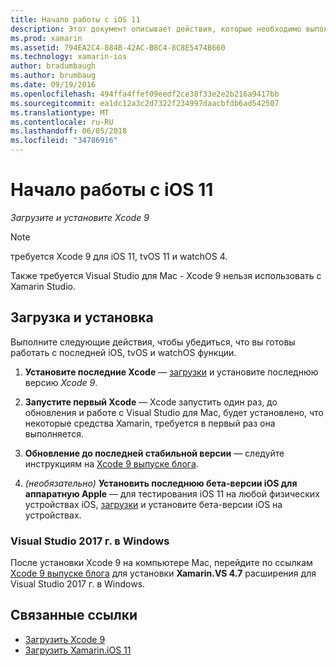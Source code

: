 ```yaml
---
title: Начало работы с iOS 11
description: Этот документ описывает действия, которые необходимо выполнить, чтобы приступить к разработке приложений iOS 11. Он описывается загрузка Xcode и обновление Visual Studio 2017 г.
ms.prod: xamarin
ms.assetid: 794EA2C4-884B-42AC-B8C4-8C8E5474B660
ms.technology: xamarin-ios
author: bradumbaugh
ms.author: brumbaug
ms.date: 09/19/2016
ms.openlocfilehash: 494ffa4ffef09eedf2ce38f33e2e2b216a9417bb
ms.sourcegitcommit: ea1dc12a3c2d7322f234997daacbfdb6ad542507
ms.translationtype: MT
ms.contentlocale: ru-RU
ms.lasthandoff: 06/05/2018
ms.locfileid: "34786916"
---
```

# <a name="getting-started-with-ios-11"></a>Начало работы с iOS 11

_Загрузите и установите Xcode 9_

> [!NOTE]
> требуется Xcode 9 для iOS 11, tvOS 11 и watchOS 4.
>
> Также требуется Visual Studio для Mac - Xcode 9 нельзя использовать с Xamarin Studio.

## <a name="download-and-install"></a>Загрузка и установка

Выполните следующие действия, чтобы убедиться, что вы готовы работать с последней iOS, tvOS и watchOS функции.

1. **Установите последние Xcode** — [загрузки](https://developer.apple.com/download/) и установите последнюю версию _Xcode 9_.

2. **Запустите первый Xcode** — Xcode запустить один раз, до обновления и работе с Visual Studio для Mac, будет установлено, что некоторые средства Xamarin, требуется в первый раз она выполняется.

3. **Обновление до последней стабильной версии** — следуйте инструкциям на [Xcode 9 выпуске блога](https://releases.xamarin.com/stable-release-15-3-5-with-xcode-9-support/).

4. _(необязательно)_  **Установить последнюю бета-версии iOS для аппаратную Apple** — для тестирования iOS 11 на любой физических устройствах iOS, [загрузки](https://developer.apple.com/download/) и установите бета-версии iOS на устройствах.


### <a name="visual-studio-2017-on-windows"></a>Visual Studio 2017 г. в Windows

После установки Xcode 9 на компьютере Mac, перейдите по ссылкам [Xcode 9 выпуске блога](https://releases.xamarin.com/stable-release-15-3-5-with-xcode-9-support/) для установки **Xamarin.VS 4.7** расширения для Visual Studio 2017 г. в Windows.


## <a name="related-links"></a>Связанные ссылки

- [Загрузить Xcode 9](https://developer.apple.com/download/)
- [Загрузить Xamarin.iOS 11](https://releases.xamarin.com/stable-release-15-3-5-with-xcode-9-support/)
